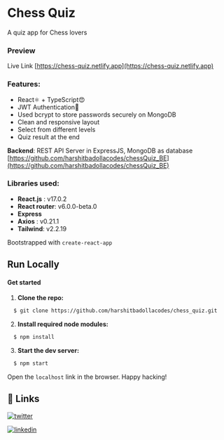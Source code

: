 # Chess Quiz

A quiz app for Chess lovers

### Preview


Live Link [https://chess-quiz.netlify.app](https://chess-quiz.netlify.app)

### Features:

- React⚛ + TypeScript😍
- JWT Authentication🔐
- Used bcrypt to store passwords securely on MongoDB
- Clean and responsive layout
- Select from different levels
- Quiz result at the end

**Backend**: REST API Server in ExpressJS, MongoDB as database    
[https://github.com/harshitbadollacodes/chessQuiz_BE](https://github.com/harshitbadollacodes/chessQuiz_BE)

### Libraries used: 
- **React.js** : v17.0.2
- **React router**: v6.0.0-beta.0
- **Express**
- **Axios** : v0.21.1
- **Tailwind**: v2.2.19

Bootstrapped with `create-react-app`

## Run Locally

#### Get started

1. **Clone the repo:**
```bash
  $ git clone https://github.com/harshitbadollacodes/chess_quiz.git
```
2. **Install required node modules:**
```bash
  $ npm install
```
3. **Start the dev server:**
```bash
  $ npm start
```
Open the `localhost` link in the browser.
Happy hacking!       

## 🔗 Links
[![twitter](https://img.shields.io/badge/twitter-1DA1F2?style=for-the-badge&logo=twitter&logoColor=white)](https://twitter.com/harshit_badolla)

[![linkedin](https://img.shields.io/badge/linkedin-0A66C2?style=for-the-badge&logo=linkedin&logoColor=white)](https://www.linkedin.com/in/harshit-badolla-b96b75229/)

